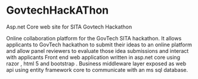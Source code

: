 # GovtechHackAThon
Asp.net Core web site for SITA Govtech Hackathon

Online collaboration platform for the GovTech SITA hackathon. It allows applicants to GovTech hackathon to submit their ideas to an online platform and allow panel reviewers to evaluate those idea submissions and interact with applicants
Front end web application written in asp.net core using razor , html 5 and bootstrap . Business middleware layer exposed as web api using entity framework core to communicate with an ms sql database.
